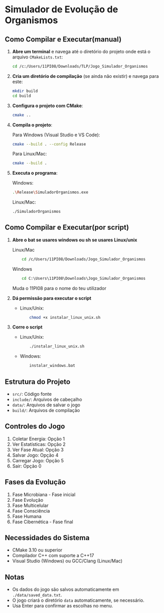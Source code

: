 # Simulador de Evolução de Organismos

## Como Compilar e Executar(manual)

1. **Abre um terminal** e navega até o diretório do projeto onde está o arquivo `CMakeLists.txt`:

   ```sh
   cd /c:/Users/11PI08/Downloads/TLP/Jogo_Simulador_Organismos
   ```

2. **Cria um diretório de compilação** (se ainda não existir) e navega para este:

   ```sh
   mkdir build
   cd build
   ```

3. **Configura o projeto com CMake**:

   ```sh
   cmake ..
   ```

4. **Compila o projeto**:

   Para Windows (Visual Studio e VS Code):

   ```sh
   cmake --build . --config Release
   ```

   Para Linux/Mac:

   ```sh
   cmake --build .
   ```

5. **Executa o programa**:

   Windows:

   ```sh
   .\Release\SimuladorOrganismos.exe
   ```

   Linux/Mac:

   ```sh
   ./SimuladorOrganismos
   ```

## Como Compilar e Executar(por script)

1. **Abre o bat se usares windows ou sh se usares Linux/unix**

   Linux/Mac

   ```sh
       cd /c/Users/11PI08/Downloads/Jogo_Simulador_Organismos
   ```

    Windows

   ```bat
       cd C:\Users\11PI08\Downloads\Jogo_Simulador_Organismos
   ```

   Muda o 11PI08 para o nome do teu utilizador

2. **Dá permissão para executar o script**
    - Linux/Unix:

        ```sh
            chmod +x instalar_linux_unix.sh
        ```

3. **Corre o script**
    - Linux/Unix:

        ```sh
            ./instalar_linux_unix.sh
        ```

    - Windows:

        ```cmd
            instalar_windows.bat
        ```

## Estrutura do Projeto

- `src/`: Código fonte
- `include/`: Arquivos de cabeçalho
- `data/`: Arquivos de salvar o jogo
- `build/`: Arquivos de compilação

## Controles do Jogo

1. Coletar Energia: Opção 1
2. Ver Estatísticas: Opção 2
3. Ver Fase Atual: Opção 3
4. Salvar Jogo: Opção 4
5. Carregar Jogo: Opção 5
6. Sair: Opção 0

## Fases da Evolução

1. Fase Microbiana - Fase inicial
2. Fase Evolução
3. Fase Multicelular
4. Fase Consciência
5. Fase Humana
6. Fase Cibernética - Fase final

## Necessidades do Sistema

- CMake 3.10 ou superior
- Compilador C++ com suporte a C++17
- Visual Studio (Windows) ou GCC/Clang (Linux/Mac)

## Notas

- Os dados do jogo são salvos automaticamente em `./data/saved_data.txt`.
- O jogo criará o diretório `data` automaticamente, se necessário.
- Usa Enter para confirmar as escolhas no menu.
